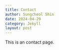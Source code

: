 ```yaml
---
title: Contact
author: Sungcheol Shin
date: 2024-04-29
category: Jekyll
layout: post
---
```


This is an contact page.
